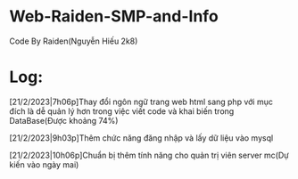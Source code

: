 # Web-Raiden-SMP-and-Info
Code By Raiden(Nguyễn Hiếu 2k8)
# Log:
[21/2/2023|7h06p]Thay đổi ngôn ngữ trang web html sang php với mục đích là dễ quản lý hơn trong việc viết code và khai biến trong DataBase(Được khoảng 74%)

[21/2/2023|9h03p]Thêm chức năng đăng nhập và lấy dữ liệu vào mysql

[21/2/2023|10h06p]Chuẩn bị thêm tính năng cho quản trị viên server mc(Dự kiến vào ngày mai)

